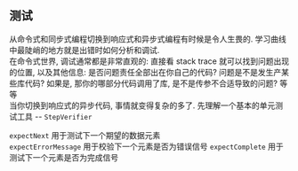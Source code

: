 ## 测试
从命令式和同步式编程切换到响应式和异步式编程有时候是令人生畏的. 学习曲线中最陡峭的地方就是出错时如何分析和调试.  
在命令式世界, 调试通常都是非常直观的: 直接看 stack trace 就可以找到问题出现的位置, 以及其他信息: 是否问题责任全部出在你自己的代码?
问题是不是发生产某些库代码? 如果是, 那你的哪部分代码调用了库, 是不是传参不合适导致的问题? 等等  
当你切换到响应式的异步代码, 事情就变得复杂的多了. 先理解一个基本的单元测试工具 -- `StepVerifier`

`expectNext` 用于测试下一个期望的数据元素  
`expectErrorMessage` 用于校验下一个元素是否为错误信号
`expectComplete` 用于测试下一个元素是否为完成信号

